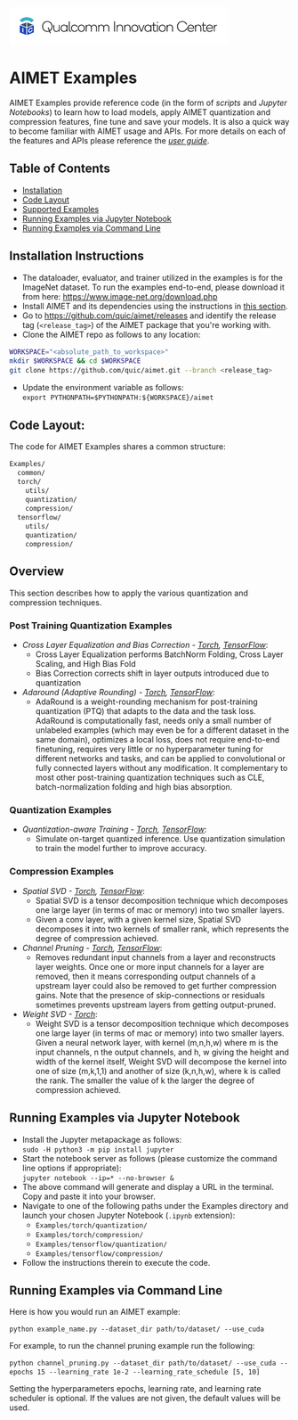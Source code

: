 ![Qualcomm Innovation Center, Inc.](../Docs/images/logo-quic-on@h68.png)

# AIMET Examples
AIMET Examples provide reference code (in the form of *scripts* and *Jupyter Notebooks*) to learn how to load models, apply AIMET quantization and compression features, fine tune and save your models. It is also a quick way to become familiar with AIMET usage and APIs. For more details on each of the features and APIs please reference the _[user guide](https://quic.github.io/aimet-pages/releases/1.19.1/user_guide/index.html#api-documentation-and-usage-examples)_.

## Table of Contents
- [Installation](#installation-instructions)
- [Code Layout](#code-layout)
- [Supported Examples](#supported-examples)
- [Running Examples via Jupyter Notebook](#running-examples-via-jupyter-notebook)
- [Running Examples via Command Line](#running-examples-via-command-line)

## Installation Instructions
- The dataloader, evaluator, and trainer utilized in the examples is for the ImageNet dataset. To run the examples end-to-end, please download it from here: https://www.image-net.org/download.php 
- Install AIMET and its dependencies using the instructions in [this section](../README.md#installation-instructions).
- Go to https://github.com/quic/aimet/releases and identify the release tag (`<release_tag>`) of the AIMET package that you're working with.
- Clone the AIMET repo as follows to any location:
```bash
WORKSPACE="<absolute_path_to_workspace>"
mkdir $WORKSPACE && cd $WORKSPACE
git clone https://github.com/quic/aimet.git --branch <release_tag>
```
- Update the environment variable as follows:  
`export PYTHONPATH=$PYTHONPATH:${WORKSPACE}/aimet`

## Code Layout:
The code for AIMET Examples shares a common structure:
```
Examples/
  common/
  torch/
    utils/
    quantization/
    compression/
  tensorflow/
    utils/
    quantization/
    compression/
```

## Overview
This section describes how to apply the various quantization and compression techniques.

### Post Training Quantization Examples 
- _Cross Layer Equalization and Bias Correction - [Torch](torch/quantization/cle_bc.py), [TensorFlow](tensorflow/quantization/cle_bc.py)_:
  - Cross Layer Equalization performs BatchNorm Folding, Cross Layer Scaling, and High Bias Fold
  - Bias Correction corrects shift in layer outputs introduced due to quantization
- _Adaround (Adaptive Rounding) - [Torch](torch/quantization/adaround.py), [TensorFlow](tensorflow/quantization/ada_round.py)_:
  -  AdaRound is a weight-rounding mechanism for post-training quantization (PTQ) that adapts to the data and the task loss. AdaRound is computationally fast, needs only a small number of unlabeled examples (which may even be for a different dataset in the same domain), optimizes a local loss, does not require end-to-end finetuning, requires very little or no hyperparameter tuning for different networks and tasks, and can be applied to convolutional or fully connected layers without any modification. It complementary to most other post-training quantization techniques such as CLE, batch-normalization folding and high bias absorption.

### Quantization Examples
- _Quantization-aware Training - [Torch](torch/quantization/quantization_aware_training.py), [TensorFlow](tensorflow/quantization/qat.py)_:
  -  Simulate on-target quantized inference. Use quantization simulation to train the model further to improve accuracy.

### Compression Examples
- _Spatial SVD - [Torch](torch/compression/spatial_svd.py), [TensorFlow](tensorflow/compression/spatial_svd.py)_:
  - Spatial SVD is a tensor decomposition technique which decomposes one large layer (in terms of mac or memory) into two smaller layers.
  - Given a conv layer, with a given kernel size, Spatial SVD decomposes it into two kernels of smaller rank, which represents the degree of compression achieved.
- _Channel Pruning - [Torch](torch/compression/channel_pruning.py), [TensorFlow](tensorflow/compression/channel_pruning.py)_:
  -  Removes redundant input channels from a layer and reconstructs layer weights. Once one or more input channels for a layer are removed, then it means corresponding output channels of a upstream layer could also be removed to get further compression gains. Note that the presence of skip-connections or residuals sometimes prevents upstream layers from getting output-pruned.
- _Weight SVD - [Torch](torch/compression/weight_svd.py)_:
  - Weight SVD is a tensor decomposition technique which decomposes one large layer (in terms of mac or memory) into two smaller layers. Given a neural network layer, with kernel (m,n,h,w) where m is the input channels, n the output channels, and h, w giving the height and width of the kernel itself, Weight SVD will decompose the kernel into one of size (m,k,1,1) and another of size (k,n,h,w), where k is called the rank. The smaller the value of k the larger the degree of compression achieved.

## Running Examples via Jupyter Notebook
- Install the Jupyter metapackage as follows:  
`sudo -H python3 -m pip install jupyter`  
- Start the notebook server as follows (please customize the command line options if appropriate):  
`jupyter notebook --ip=* --no-browser &`
- The above command will generate and display a URL in the terminal. Copy and paste it into your browser.
- Navigate to one of the following paths under the Examples directory and launch your chosen Jupyter Notebook (`.ipynb` extension):
  - `Examples/torch/quantization/`
  - `Examples/torch/compression/`
  - `Examples/tensorflow/quantization/`
  - `Examples/tensorflow/compression/`
- Follow the instructions therein to execute the code.

## Running Examples via Command Line
Here is how you would run an AIMET example:
```
python example_name.py --dataset_dir path/to/dataset/ --use_cuda 
``` 
For example, to run the channel pruning example run the following: 
```
python channel_pruning.py --dataset_dir path/to/dataset/ --use_cuda --epochs 15 --learning_rate 1e-2 --learning_rate_schedule [5, 10]
``` 
Setting the hyperparameters epochs, learning rate, and learning rate scheduler is optional. If the values are not given, the default values will be used.
